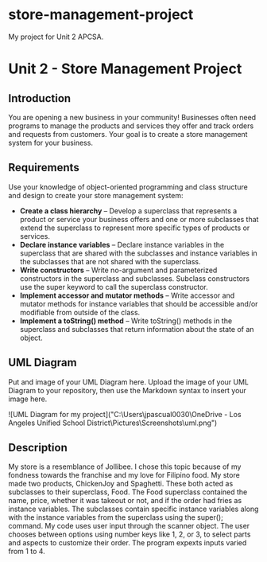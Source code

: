 # store-management-project
My project for Unit 2 APCSA.

# Unit 2 - Store Management Project

## Introduction

You are opening a new business in your community! Businesses often need programs to manage the products and services they offer and track orders and requests from customers. Your goal is to create a store management system for your business.

## Requirements

Use your knowledge of object-oriented programming and class structure and design to create your store management system:
- **Create a class hierarchy** – Develop a superclass that represents a product or service your business offers and one or more subclasses that extend the superclass to represent more specific types of products or services.
- **Declare instance variables** – Declare instance variables in the superclass that are shared with the subclasses and instance variables in the subclasses that are not shared with the superclass.
- **Write constructors** – Write no-argument and parameterized constructors in the superclass and subclasses. Subclass constructors use the super keyword to call the superclass constructor.
- **Implement accessor and mutator methods** – Write accessor and mutator methods for instance variables that should be accessible and/or modifiable from outside of the class.
- **Implement a toString() method** – Write toString() methods in the superclass and subclasses that return information about the state of an object.

## UML Diagram

Put and image of your UML Diagram here. Upload the image of your UML Diagram to your repository, then use the Markdown syntax to insert your image here.

![UML Diagram for my project]("C:\Users\jpascual0030\OneDrive - Los Angeles Unified School District\Pictures\Screenshots\uml.png")

## Description


My store is a resemblance of Jollibee. I chose this topic because of my fondness towards the franchise and my love for Filipino food. My store made two products, ChickenJoy and Spaghetti. These both acted as subclasses to their superclass, Food. The Food superclass contained the name, price, whether it was takeout or not, and if the order had fries as instance variables. The subclasses contain specific instance variables along with the instance variables from the superclass using the super(); command. My code uses user input through the scanner object. The user chooses between options using number keys like 1, 2, or 3, to select parts and aspects to customize their order. The program expexts inputs varied from 1 to 4.
